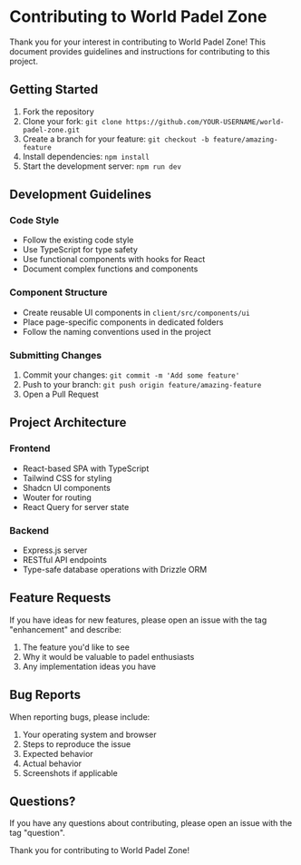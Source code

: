 # Contributing to World Padel Zone

Thank you for your interest in contributing to World Padel Zone! This document provides guidelines and instructions for contributing to this project.

## Getting Started

1. Fork the repository
2. Clone your fork: `git clone https://github.com/YOUR-USERNAME/world-padel-zone.git`
3. Create a branch for your feature: `git checkout -b feature/amazing-feature`
4. Install dependencies: `npm install`
5. Start the development server: `npm run dev`

## Development Guidelines

### Code Style

- Follow the existing code style
- Use TypeScript for type safety
- Use functional components with hooks for React
- Document complex functions and components

### Component Structure

- Create reusable UI components in `client/src/components/ui`
- Place page-specific components in dedicated folders
- Follow the naming conventions used in the project

### Submitting Changes

1. Commit your changes: `git commit -m 'Add some feature'`
2. Push to your branch: `git push origin feature/amazing-feature`
3. Open a Pull Request

## Project Architecture

### Frontend

- React-based SPA with TypeScript
- Tailwind CSS for styling
- Shadcn UI components
- Wouter for routing
- React Query for server state

### Backend

- Express.js server
- RESTful API endpoints
- Type-safe database operations with Drizzle ORM

## Feature Requests

If you have ideas for new features, please open an issue with the tag "enhancement" and describe:

1. The feature you'd like to see
2. Why it would be valuable to padel enthusiasts
3. Any implementation ideas you have

## Bug Reports

When reporting bugs, please include:

1. Your operating system and browser
2. Steps to reproduce the issue
3. Expected behavior
4. Actual behavior
5. Screenshots if applicable

## Questions?

If you have any questions about contributing, please open an issue with the tag "question".

Thank you for contributing to World Padel Zone!